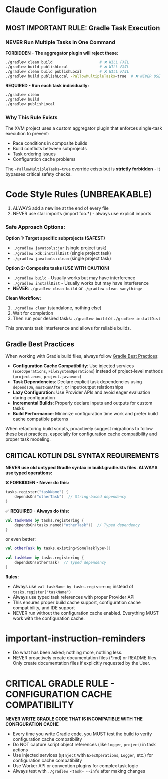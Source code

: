 # Claude Configuration

## MOST IMPORTANT RULE: Gradle Task Execution

### NEVER Run Multiple Tasks in One Command

**FORBIDDEN - The aggregator plugin will reject these:**
```bash
./gradlew clean build                     # ❌ WILL FAIL
./gradlew build publishLocal              # ❌ WILL FAIL
./gradlew clean build publishLocal        # ❌ WILL FAIL
./gradlew build publishLocal -PallowMultipleTasks=true  # ❌ NEVER USE THIS FLAG
```

**REQUIRED - Run each task individually:**
```bash
./gradlew clean
./gradlew build
./gradlew publishLocal
```

### Why This Rule Exists
The XVM project uses a custom aggregator plugin that enforces single-task execution to prevent:
- Race conditions in composite builds
- Build conflicts between subprojects
- Task ordering issues
- Configuration cache problems

The `-PallowMultipleTasks=true` override exists but is **strictly forbidden** - it bypasses critical safety checks.

# Code Style Rules (UNBREAKABLE)
1. ALWAYS add a newline at the end of every file
2. NEVER use star imports (import foo.*) - always use explicit imports

### Safe Approach Options:

**Option 1: Target specific subprojects (SAFEST)**
- `./gradlew javatools:jar` (single project task)
- `./gradlew xdk:installDist` (single project task) 
- `./gradlew javatools:clean` (single project task)

**Option 2: Composite tasks (USE WITH CAUTION)**
- `./gradlew build` - Usually works but may have interference
- `./gradlew installDist` - Usually works but may have interference
- **NEVER**: `./gradlew clean build` or `./gradlew clean <anything>`

**Clean Workflow:**
1. `./gradlew clean` (standalone, nothing else)
2. Wait for completion
3. Then run your desired tasks: `./gradlew build` or `./gradlew installDist`

This prevents task interference and allows for reliable builds.

## Gradle Best Practices

When working with Gradle build files, always follow [Gradle Best Practices](https://docs.gradle.org/9.1.0/userguide/best_practices_general.html):

- **Configuration Cache Compatibility**: Use injected services (`ExecOperations`, `FileSystemOperations`) instead of project-level methods (`project.exec`, `project.javaexec`)
- **Task Dependencies**: Declare explicit task dependencies using `dependsOn`, `mustRunAfter`, or input/output relationships
- **Lazy Configuration**: Use Provider APIs and avoid eager evaluation during configuration
- **Incremental Builds**: Properly declare inputs and outputs for custom tasks
- **Build Performance**: Minimize configuration time work and prefer build cache compatible patterns

When refactoring build scripts, proactively suggest migrations to follow these best practices, especially for configuration cache compatibility and proper task modeling.

## CRITICAL KOTLIN DSL SYNTAX REQUIREMENTS

**NEVER use old untyped Gradle syntax in build.gradle.kts files. ALWAYS use typed operations:**

❌ **FORBIDDEN - Never do this:**
```kotlin
tasks.register("taskName") {
    dependsOn("otherTask")  // String-based dependency
}
```

✅ **REQUIRED - Always do this:**
```kotlin
val taskName by tasks.registering {
    dependsOn(tasks.named("otherTask"))  // Typed dependency
}
```

or even better:

```kotlin
val otherTask by tasks.existing<SomeTaskType>()

val taskName by tasks.registering {
    dependsOn(otherTask)  // Typed dependency
}
```

**Rules:**
- Always use `val taskName by tasks.registering` instead of `tasks.register("taskName")`
- Always use typed task references with proper Provider API
- This ensures proper build cache support, configuration cache compatibility, and IDE support
- NEVER run without the configuration cache enabled. Everything MUST work with the configuration cache.


# important-instruction-reminders
- Do what has been asked; nothing more, nothing less.
- NEVER proactively create documentation files (*.md) or README files. Only create documentation files if explicitly requested by the User.

# CRITICAL GRADLE RULE - CONFIGURATION CACHE COMPATIBILITY
**NEVER WRITE GRADLE CODE THAT IS INCOMPATIBLE WITH THE CONFIGURATION CACHE**
- Every time you write Gradle code, you MUST test the build to verify configuration cache compatibility
- Do NOT capture script object references (like `logger`, `project`) in task actions
- Use injected services (`@Inject` with `ExecOperations`, `Logger`, etc.) for configuration cache compatibility
- Use Worker API or convention plugins for complex task logic
- Always test with `./gradlew <task> --info` after making changes
